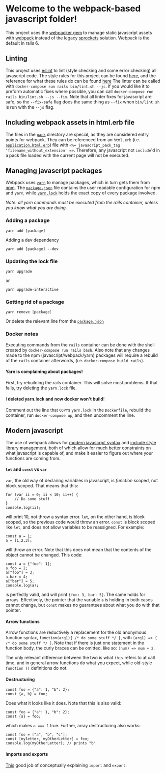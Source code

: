# Welcome to the webpack-based javascript folder!

This project uses the [webpacker gem](https://github.com/rails/webpacker) to manage static javascript assets with [webpack](https://webpack.js.org/) instead of the legacy [sprockets](https://stackoverflow.com/questions/31828795/what-sprockets-mean-in-rails) solution. Webpack is the default in rails 6.

## Linting

This project uses [eslint](https://eslint.org/) to lint (style checking and some error checking) all javascript code.
The style rules for this project can be found [here](../../.eslintrc), and the reference for what these rules do can be found [here](https://eslint.org/docs/rules/)
The linter can be called with `docker-compose run rails bin/lint.sh --js`.
If you would like it to preform automatic fixes where possible, you can call `docker-compose run rails bin/lint.sh --js --fix`.
Note that all linter fixes for javascript are safe, so the `--fix-safe` flag does the same thing as `--fix` when `bin/lint.sh` is run with the `--js` flag.

## Including webpack assets in html.erb file
The files in the [`pack`](./packs) directory are special, as they are considered entry points for webpack.
They can be referenced from an `html.erb` (i.e. [`application.html.erb`](../views/layouts/application.html.erb)) file with `<%= javascript_pack_tag 'filename_without_extension' =>`.
Therefore, any javascript not `include`'d in a pack file loaded with the current page will not be executed.

## Managing javascript packages
Webpack uses [`yarn`](https://yarnpkg.com/lang/en/) to manage packages, which in turn gets them from [npm](https://www.npmjs.com/).
The [`package.json`](../../package.json) file contains the user readable configuration for npm and `yarn`, while [`yarn.lock`](../../yarn.lock) holds the exact copy of every package involved.

_Note: all yarn commands *must* be executed from the rails container, unless you know what you are doing._

### Adding a package

    yarn add [package]

Adding a dev dependency

    yarn add [package] --dev

### Updating the lock file

    yarn upgrade

or

    yarn upgrade-interactive

### Getting rid of a package

    yarn remove [package]

Or delete the relevant line from the [`package.json`](../../package.json)

### Docker notes
Executing commands from the `rails` container can be done with the shell created by `docker-compose run rails bash`.
Also note that any changes made to the npm (javascript/webpack/yarn) packages will require a rebuild of the `rails` container afterwords, (i.e. `docker-compose build rails`).

#### Yarn is complaining about packages!
First, try rebuilding the rails container.
This will solve most problems.
If that fails, try deleting the `yarn.lock` file.

#### I deleted yarn.lock and now docker won't build!
Comment out the line that `COPY`s `yarn.lock` in the `Dockerfile`, rebuild the container, run `docker-compose up`, and then uncomment the line.

## Modern javascript
The use of webpack allows for [modern javascript syntax](https://flaviocopes.com/javascript-modern-syntax/) and [include style library](https://javascript.info/import-export) management, both of which allow for much better constraints on what javascript is capable of, and make it easier to figure out where your functions are coming from.

#### `let` and `const` vs `var`
`var`, the old way of declaring variables in javascript, is *function* scoped, not block scoped.
That means that this:

    for (var ii = 0; ii < 10; ii++) {
        // Do some stuff
    }
    console.log(ii);

will print 10, not throw a syntax error.
`let`, on the other hand, is block scoped, so the previous code would throw an error.
`const` is block scoped like `let`, and does not allow variables to be reassigned.
For example:

    const a = 1;
    a = [1,2,3];

will throw an error.
Note that this does not mean that the contents of the object cannot be changed.
This code:

    const a = {"foo": 1};
    a.foo = 2;
    a["foo"] = 3;
    a.bar = 4;
    a["bar"] = 5;
    console.log(a);

is perfectly valid, and will print `{foo: 3, bar: 5}`.
The same holds for arrays.
Effectively, the pointer that the variable `a` is holding in both cases cannot change, but `const` makes no guarantees about what you do with that pointer.

#### Arrow functions
Arrow functions are reductively a replacement for the old anonymous function syntax, `function(arg1){ /* do some stuff */ }`, with `(arg1) => { /* do some stuff */ }`.
Note that if there is just one statement in the function body, the curly braces can be omitted, like so: `(num) => num + 2`.

The only relevant difference between the two is what `this` refers to at call time, and in general arrow functions do what you expect, while old-style `function ()` definitions do not.

#### Destructuring

    const foo = {"a": 1, "b": 2};
    const {a, b} = foo;

Does what it looks like it does.
Note that this is also valid:

    const foo = {"a": 1, "b": 2};
    const {a} = foo;

which makes `a === 1` true.
Further, array destructuring also works:

    const foo = ["a", "b", "c"];
    const [myletter, myOtherLetter] = foo;
    console.log(myOtherLetter); // prints "b"

#### Imports and exports
[This](https://javascript.info/import-export) good job of conceptually explaining `import` and `export`.
